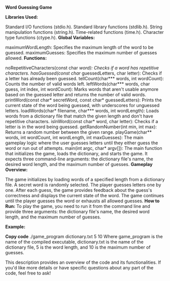 **Word Guessing Game**

**Libraries Used:**

Standard I/O functions (stdio.h).
Standard library functions (stdlib.h).
String manipulation functions (string.h).
Time-related functions (time.h).
Character type functions (ctype.h).
**Global Variables:**

maximumWordLength: Specifies the maximum length of the word to be guessed.
maximumGuesses: Specifies the maximum number of guesses allowed.
**Functions:**

noRepetitiveCharacters(const char *word): Checks if a word has repetitive characters.
hasGuessed(const char* guessedLetters, char letter): Checks if a letter has already been guessed.
tellCount(char*** words, int wordCount): Counts the number of valid words left.
leftWords(char*** words, char guess, int index, int wordCount): Marks words that aren't usable anymore based on the guessed letter and returns the number of valid words.
printWord(const char* secretWord, const char* guessedLetters): Prints the current state of the word being guessed, with underscores for unguessed letters.
loadWords(char* filename, char*** words, int wordLength): Loads words from a dictionary file that match the given length and don't have repetitive characters.
isInWord(const char* word, char letter): Checks if a letter is in the word being guessed.
getRandomNumber(int min, int max): Returns a random number between the given range.
playGame(char** words, int wordCount, int wordLength, int maxGuesses): The main gameplay logic where the user guesses letters until they either guess the word or run out of attempts.
main(int argc, char* argv[]): The main function that initializes the game, loads the dictionary, and starts the game. It expects three command-line arguments: the dictionary file's name, the desired word length, and the maximum number of guesses.
**Gameplay Overview:**

The game initializes by loading words of a specified length from a dictionary file.
A secret word is randomly selected.
The player guesses letters one by one.
After each guess, the game provides feedback about the guess's correctness and displays the current state of the word.
The game continues until the player guesses the word or exhausts all allowed guesses.
**How to Run:**
To play the game, you need to run it from the command line and provide three arguments: the dictionary file's name, the desired word length, and the maximum number of guesses.

**Example:**

**Copy code**
./game_program dictionary.txt 5 10
Where game_program is the name of the compiled executable, dictionary.txt is the name of the dictionary file, 5 is the word length, and 10 is the maximum number of guesses.

This description provides an overview of the code and its functionalities. If you'd like more details or have specific questions about any part of the code, feel free to ask!
